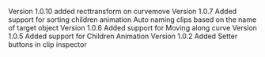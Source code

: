 Version 1.0.10
added recttransform on curvemove
Version 1.0.7
Added support for sorting children animation
Auto naming clips based on the name of target object
Version 1.0.6
Added support for Moving along curve
Version 1.0.5
Added support for Children Animation
Version 1.0.2
Added Setter buttons in clip inspector
